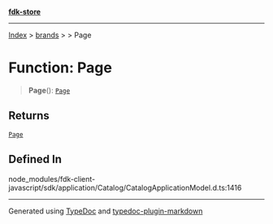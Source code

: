 [**fdk-store**](../../../README.md)
***

[Index](../../../API.md) > [brands](../../README.md) > [<internal>](../README.md) > Page

# Function: Page

> **Page**(): [`Page`](../type-aliases/type-alias.Page.md)

## Returns

[`Page`](../type-aliases/type-alias.Page.md)

## Defined In

node\_modules/fdk-client-javascript/sdk/application/Catalog/CatalogApplicationModel.d.ts:1416

***
Generated using [TypeDoc](https://typedoc.org/) and [typedoc-plugin-markdown](https://www.npmjs.com/package/typedoc-plugin-markdown)
